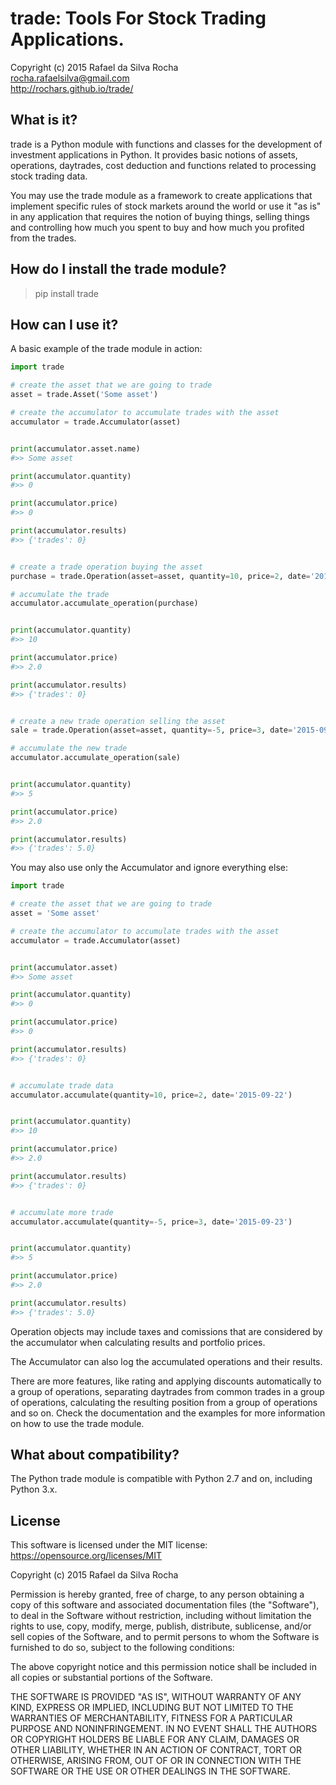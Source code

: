 trade: Tools For Stock Trading Applications.
============================================
Copyright (c) 2015 Rafael da Silva Rocha  
rocha.rafaelsilva@gmail.com  
http://rochars.github.io/trade/


What is it?
-----------
trade is a Python module with functions and classes for the development
of investment applications in Python. It provides basic notions of assets,
operations, daytrades, cost deduction and functions related to processing
stock trading data.

You may use the trade module as a framework to create applications that
implement specific rules of stock markets around the world or use it "as is"
in any  application that requires the notion of buying things, selling things
and controlling how much you spent to buy and how much you profited from the
trades.


How do I install the trade module?
------------------------------

  > pip install trade


How can I use it?
-----------------
A basic example of the trade module in action:

```python
import trade

# create the asset that we are going to trade
asset = trade.Asset('Some asset')

# create the accumulator to accumulate trades with the asset
accumulator = trade.Accumulator(asset)


print(accumulator.asset.name)
#>> Some asset

print(accumulator.quantity)
#>> 0

print(accumulator.price)
#>> 0

print(accumulator.results)
#>> {'trades': 0}


# create a trade operation buying the asset
purchase = trade.Operation(asset=asset, quantity=10, price=2, date='2015-09-22')

# accumulate the trade
accumulator.accumulate_operation(purchase)


print(accumulator.quantity)
#>> 10

print(accumulator.price)
#>> 2.0

print(accumulator.results)
#>> {'trades': 0}


# create a new trade operation selling the asset
sale = trade.Operation(asset=asset, quantity=-5, price=3, date='2015-09-23')

# accumulate the new trade
accumulator.accumulate_operation(sale)


print(accumulator.quantity)
#>> 5

print(accumulator.price)
#>> 2.0

print(accumulator.results)
#>> {'trades': 5.0}
```

You may also use only the Accumulator and ignore everything else:
```python
import trade

# create the asset that we are going to trade
asset = 'Some asset'

# create the accumulator to accumulate trades with the asset
accumulator = trade.Accumulator(asset)


print(accumulator.asset)
#>> Some asset

print(accumulator.quantity)
#>> 0

print(accumulator.price)
#>> 0

print(accumulator.results)
#>> {'trades': 0}


# accumulate trade data
accumulator.accumulate(quantity=10, price=2, date='2015-09-22')


print(accumulator.quantity)
#>> 10

print(accumulator.price)
#>> 2.0

print(accumulator.results)
#>> {'trades': 0}


# accumulate more trade
accumulator.accumulate(quantity=-5, price=3, date='2015-09-23')


print(accumulator.quantity)
#>> 5

print(accumulator.price)
#>> 2.0

print(accumulator.results)
#>> {'trades': 5.0}

```

Operation objects may include taxes and comissions that are considered by the
accumulator when calculating results and portfolio prices.

The Accumulator can also log the accumulated operations and their results.

There are more features, like rating and applying discounts automatically
to a group of operations, separating daytrades from common trades in a group of
operations, calculating the resulting position from a group of operations and so
on. Check the documentation and the examples for more information on how to
use the trade module.


What about compatibility?
-------------------------
The Python trade module is compatible with Python 2.7 and on, including Python 3.x.


License
-------
This software is licensed under the MIT license: https://opensource.org/licenses/MIT


Copyright (c) 2015 Rafael da Silva Rocha

Permission is hereby granted, free of charge, to any person obtaining a copy
of this software and associated documentation files (the "Software"), to deal
in the Software without restriction, including without limitation the rights
to use, copy, modify, merge, publish, distribute, sublicense, and/or sell
copies of the Software, and to permit persons to whom the Software is
furnished to do so, subject to the following conditions:

The above copyright notice and this permission notice shall be included in
all copies or substantial portions of the Software.

THE SOFTWARE IS PROVIDED "AS IS", WITHOUT WARRANTY OF ANY KIND, EXPRESS OR
IMPLIED, INCLUDING BUT NOT LIMITED TO THE WARRANTIES OF MERCHANTABILITY,
FITNESS FOR A PARTICULAR PURPOSE AND NONINFRINGEMENT. IN NO EVENT SHALL THE
AUTHORS OR COPYRIGHT HOLDERS BE LIABLE FOR ANY CLAIM, DAMAGES OR OTHER
LIABILITY, WHETHER IN AN ACTION OF CONTRACT, TORT OR OTHERWISE, ARISING FROM,
OUT OF OR IN CONNECTION WITH THE SOFTWARE OR THE USE OR OTHER DEALINGS IN
THE SOFTWARE.
